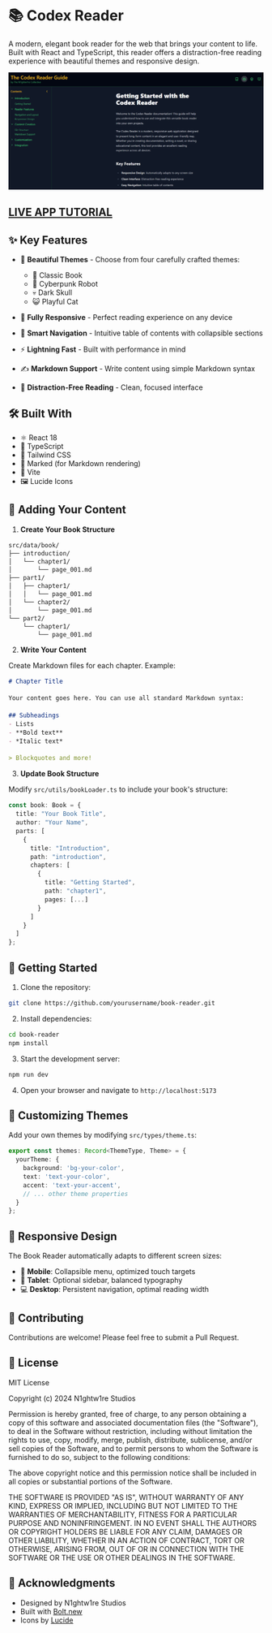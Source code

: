 # 📚 Codex Reader

A modern, elegant book reader for the web that brings your content to life. Built with React and TypeScript, this reader offers a distraction-free reading experience with beautiful themes and responsive design.

![Codex Screenshot](https://github.com/n1ghtw1re/codex-reader/blob/main/codex_screenshot.png)

## [LIVE APP TUTORIAL](https://codex-reader.netlify.app/)

## ✨ Key Features

- 🎨 **Beautiful Themes** - Choose from four carefully crafted themes:
  - 📖 Classic Book
  - 🤖 Cyberpunk Robot
  - 💀 Dark Skull
  - 😺 Playful Cat

- 📱 **Fully Responsive** - Perfect reading experience on any device
- 📑 **Smart Navigation** - Intuitive table of contents with collapsible sections
- ⚡ **Lightning Fast** - Built with performance in mind
- ✍️ **Markdown Support** - Write content using simple Markdown syntax
- 🎯 **Distraction-Free Reading** - Clean, focused interface

## 🛠️ Built With

- ⚛️ React 18
- 🔷 TypeScript
- 🎨 Tailwind CSS
- 📝 Marked (for Markdown rendering)
- 🎯 Vite
- 🖼️ Lucide Icons

## 📖 Adding Your Content

1. **Create Your Book Structure**

```
src/data/book/
├── introduction/
│   └── chapter1/
│       └── page_001.md
├── part1/
│   ├── chapter1/
│   │   └── page_001.md
│   └── chapter2/
│       └── page_001.md
└── part2/
    └── chapter1/
        └── page_001.md
```

2. **Write Your Content**

Create Markdown files for each chapter. Example:

```markdown
# Chapter Title

Your content goes here. You can use all standard Markdown syntax:

## Subheadings
- Lists
- **Bold text**
- *Italic text*

> Blockquotes and more!
```

3. **Update Book Structure**

Modify `src/utils/bookLoader.ts` to include your book's structure:

```typescript
const book: Book = {
  title: "Your Book Title",
  author: "Your Name",
  parts: [
    {
      title: "Introduction",
      path: "introduction",
      chapters: [
        {
          title: "Getting Started",
          path: "chapter1",
          pages: [...]
        }
      ]
    }
  ]
};
```

## 🚀 Getting Started

1. Clone the repository:
```bash
git clone https://github.com/yourusername/book-reader.git
```

2. Install dependencies:
```bash
cd book-reader
npm install
```

3. Start the development server:
```bash
npm run dev
```

4. Open your browser and navigate to `http://localhost:5173`

## 🎨 Customizing Themes

Add your own themes by modifying `src/types/theme.ts`:

```typescript
export const themes: Record<ThemeType, Theme> = {
  yourTheme: {
    background: 'bg-your-color',
    text: 'text-your-color',
    accent: 'text-your-accent',
    // ... other theme properties
  }
};
```

## 📱 Responsive Design

The Book Reader automatically adapts to different screen sizes:

- 📱 **Mobile**: Collapsible menu, optimized touch targets
- 📲 **Tablet**: Optional sidebar, balanced typography
- 💻 **Desktop**: Persistent navigation, optimal reading width

## 🤝 Contributing

Contributions are welcome! Please feel free to submit a Pull Request.

## 📄 License

MIT License

Copyright (c) 2024 N1ghtw1re Studios

Permission is hereby granted, free of charge, to any person obtaining a copy
of this software and associated documentation files (the "Software"), to deal
in the Software without restriction, including without limitation the rights
to use, copy, modify, merge, publish, distribute, sublicense, and/or sell
copies of the Software, and to permit persons to whom the Software is
furnished to do so, subject to the following conditions:

The above copyright notice and this permission notice shall be included in all
copies or substantial portions of the Software.

THE SOFTWARE IS PROVIDED "AS IS", WITHOUT WARRANTY OF ANY KIND, EXPRESS OR
IMPLIED, INCLUDING BUT NOT LIMITED TO THE WARRANTIES OF MERCHANTABILITY,
FITNESS FOR A PARTICULAR PURPOSE AND NONINFRINGEMENT. IN NO EVENT SHALL THE
AUTHORS OR COPYRIGHT HOLDERS BE LIABLE FOR ANY CLAIM, DAMAGES OR OTHER
LIABILITY, WHETHER IN AN ACTION OF CONTRACT, TORT OR OTHERWISE, ARISING FROM,
OUT OF OR IN CONNECTION WITH THE SOFTWARE OR THE USE OR OTHER DEALINGS IN THE
SOFTWARE.

## 🙏 Acknowledgments

- Designed by N1ghtw1re Studios
- Built with [Bolt.new](https://bolt.new)
- Icons by [Lucide](https://lucide.dev)
